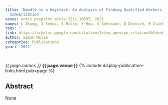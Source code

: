 ```yaml
---
title: 'Needle in a Haystack: An Analysis of Finding Qualified Workers on MTurk for
  Summarization'
venue: arXiv preprint arXiv:2212.10397, 2022
names: L Zhang, J Sedoc, S Mille, Y Hou, S Gehrmann, D Deutsch, E Clark, Y Liu, ...
tags: ''
link: https://scholar.google.com/citations?view_op=view_citation&hl=en&user=hg8-G68AAAAJ&pagesize=100&sortby=pubdate&citation_for_view=hg8-G68AAAAJ:zA6iFVUQeVQC
author: Simon Mille
categories: Publications
year: '2022'

---
```


*{{ page.names }}*
**{{ page.venue }}**
{% include display-publication-links.html pub=page %}
## Abstract

None